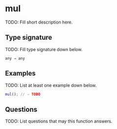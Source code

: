 # mul

TODO: Fill short description here.

## Type signature

TODO: Fill type signature down below.

```
any ⇒ any
```

## Examples

TODO: List at least one example down below.

```javascript
mul(); // ⇒ TODO
```

## Questions

TODO: List questions that may this function answers.
